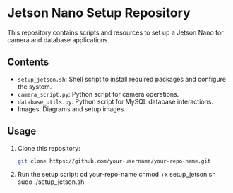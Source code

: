 # Jetson Nano Setup Repository

This repository contains scripts and resources to set up a Jetson Nano for camera and database applications.

## Contents
- `setup_jetson.sh`: Shell script to install required packages and configure the system.
- `camera_script.py`: Python script for camera operations.
- `database_utils.py`: Python script for MySQL database interactions.
- Images: Diagrams and setup images.

## Usage
1. Clone this repository:
   ```bash
   git clone https://github.com/your-username/your-repo-name.git

2. Run the setup script:
   cd your-repo-name
   chmod +x setup_jetson.sh
   sudo ./setup_jetson.sh
